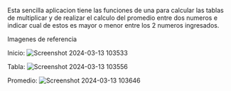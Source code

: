 Esta sencilla aplicacion tiene las funciones de una para calcular las tablas de multiplicar y de realizar el calculo del promedio entre dos numeros e indicar cual de estos es mayor o menor entre los 2 numeros ingresados.

Imagenes de referencia

Inicio:
![Screenshot 2024-03-13 103533](https://github.com/romeramparo/app_tabla_y_prom/assets/163213416/f1e0bcaf-2c2f-48aa-9e54-c7828b4da6d6)

Tabla:
![Screenshot 2024-03-13 103556](https://github.com/romeramparo/app_tabla_y_prom/assets/163213416/7aaf853c-bf73-437c-a394-b36ce2aa8691)

Promedio:
![Screenshot 2024-03-13 103646](https://github.com/romeramparo/app_tabla_y_prom/assets/163213416/51973bc9-daf9-4727-877f-0fb4266eef00)
